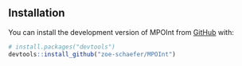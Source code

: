 
<!-- README.md is generated from README.Rmd. Please edit that file -->

## Installation

You can install the development version of MPOInt from
[GitHub](https://github.com/) with:

``` r
# install.packages("devtools")
devtools::install_github("zoe-schaefer/MPOInt")
```
